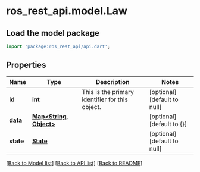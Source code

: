 # ros_rest_api.model.Law

## Load the model package
```dart
import 'package:ros_rest_api/api.dart';
```

## Properties
Name | Type | Description | Notes
------------ | ------------- | ------------- | -------------
**id** | **int** | This is the primary identifier for this object.  | [optional] [default to null]
**data** | [**Map&lt;String, Object&gt;**](Object.md) |  | [optional] [default to {}]
**state** | [**State**](State.md) |  | [optional] [default to null]

[[Back to Model list]](../README.md#documentation-for-models) [[Back to API list]](../README.md#documentation-for-api-endpoints) [[Back to README]](../README.md)


